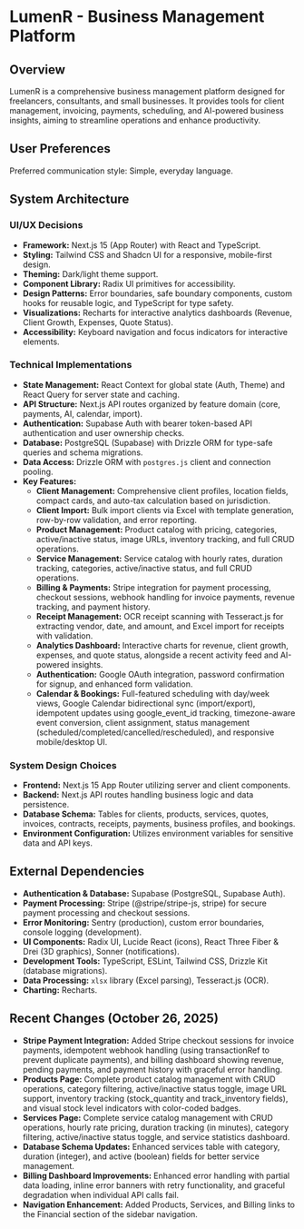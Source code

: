 # LumenR - Business Management Platform

## Overview

LumenR is a comprehensive business management platform designed for freelancers, consultants, and small businesses. It provides tools for client management, invoicing, payments, scheduling, and AI-powered business insights, aiming to streamline operations and enhance productivity.

## User Preferences

Preferred communication style: Simple, everyday language.

## System Architecture

### UI/UX Decisions

-   **Framework:** Next.js 15 (App Router) with React and TypeScript.
-   **Styling:** Tailwind CSS and Shadcn UI for a responsive, mobile-first design.
-   **Theming:** Dark/light theme support.
-   **Component Library:** Radix UI primitives for accessibility.
-   **Design Patterns:** Error boundaries, safe boundary components, custom hooks for reusable logic, and TypeScript for type safety.
-   **Visualizations:** Recharts for interactive analytics dashboards (Revenue, Client Growth, Expenses, Quote Status).
-   **Accessibility:** Keyboard navigation and focus indicators for interactive elements.

### Technical Implementations

-   **State Management:** React Context for global state (Auth, Theme) and React Query for server state and caching.
-   **API Structure:** Next.js API routes organized by feature domain (core, payments, AI, calendar, import).
-   **Authentication:** Supabase Auth with bearer token-based API authentication and user ownership checks.
-   **Database:** PostgreSQL (Supabase) with Drizzle ORM for type-safe queries and schema migrations.
-   **Data Access:** Drizzle ORM with `postgres.js` client and connection pooling.
-   **Key Features:**
    -   **Client Management:** Comprehensive client profiles, location fields, compact cards, and auto-tax calculation based on jurisdiction.
    -   **Client Import:** Bulk import clients via Excel with template generation, row-by-row validation, and error reporting.
    -   **Product Management:** Product catalog with pricing, categories, active/inactive status, image URLs, inventory tracking, and full CRUD operations.
    -   **Service Management:** Service catalog with hourly rates, duration tracking, categories, active/inactive status, and full CRUD operations.
    -   **Billing & Payments:** Stripe integration for payment processing, checkout sessions, webhook handling for invoice payments, revenue tracking, and payment history.
    -   **Receipt Management:** OCR receipt scanning with Tesseract.js for extracting vendor, date, and amount, and Excel import for receipts with validation.
    -   **Analytics Dashboard:** Interactive charts for revenue, client growth, expenses, and quote status, alongside a recent activity feed and AI-powered insights.
    -   **Authentication:** Google OAuth integration, password confirmation for signup, and enhanced form validation.
    -   **Calendar & Bookings:** Full-featured scheduling with day/week views, Google Calendar bidirectional sync (import/export), idempotent updates using google_event_id tracking, timezone-aware event conversion, client assignment, status management (scheduled/completed/cancelled/rescheduled), and responsive mobile/desktop UI.

### System Design Choices

-   **Frontend:** Next.js 15 App Router utilizing server and client components.
-   **Backend:** Next.js API routes handling business logic and data persistence.
-   **Database Schema:** Tables for clients, products, services, quotes, invoices, contracts, receipts, payments, business profiles, and bookings.
-   **Environment Configuration:** Utilizes environment variables for sensitive data and API keys.

## External Dependencies

-   **Authentication & Database:** Supabase (PostgreSQL, Supabase Auth).
-   **Payment Processing:** Stripe (@stripe/stripe-js, stripe) for secure payment processing and checkout sessions.
-   **Error Monitoring:** Sentry (production), custom error boundaries, console logging (development).
-   **UI Components:** Radix UI, Lucide React (icons), React Three Fiber & Drei (3D graphics), Sonner (notifications).
-   **Development Tools:** TypeScript, ESLint, Tailwind CSS, Drizzle Kit (database migrations).
-   **Data Processing:** `xlsx` library (Excel parsing), Tesseract.js (OCR).
-   **Charting:** Recharts.

## Recent Changes (October 26, 2025)

-   **Stripe Payment Integration:** Added Stripe checkout sessions for invoice payments, idempotent webhook handling (using transactionRef to prevent duplicate payments), and billing dashboard showing revenue, pending payments, and payment history with graceful error handling.
-   **Products Page:** Complete product catalog management with CRUD operations, category filtering, active/inactive status toggle, image URL support, inventory tracking (stock_quantity and track_inventory fields), and visual stock level indicators with color-coded badges.
-   **Services Page:** Complete service catalog management with CRUD operations, hourly rate pricing, duration tracking (in minutes), category filtering, active/inactive status toggle, and service statistics dashboard.
-   **Database Schema Updates:** Enhanced services table with category, duration (integer), and active (boolean) fields for better service management.
-   **Billing Dashboard Improvements:** Enhanced error handling with partial data loading, inline error banners with retry functionality, and graceful degradation when individual API calls fail.
-   **Navigation Enhancement:** Added Products, Services, and Billing links to the Financial section of the sidebar navigation.